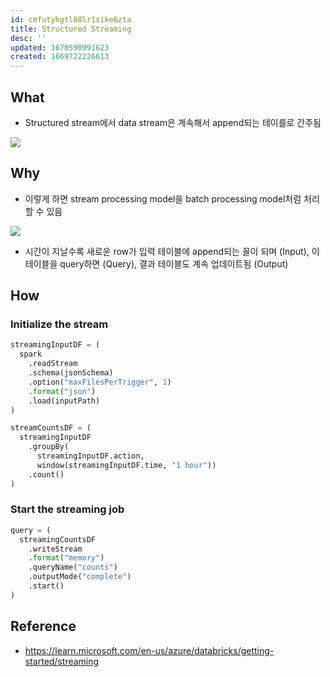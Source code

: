 ```yaml
---
id: cmfutyhgtl88lr1sike6zta
title: Structured Streaming
desc: ''
updated: 1670590991623
created: 1669722226613
---
```


## What

- Structured stream에서 data stream은 계속해서 append되는 테이를로 간주됨

![](https://learn.microsoft.com/en-us/azure/databricks/_static/images/getting-started/gsasg-spark-streaming-workflow.png)

## Why

- 이렇게 하면 stream processing model을 batch processing model처럼 처리할 수 있음

![](https://learn.microsoft.com/en-us/azure/databricks/_static/images/getting-started/gsasg-spark-streaming-model.png)

- 시간이 지날수록 새로운 row가 입력 테이블에 append되는 꼴이 되며 (Input), 이 테이블을 query하면 (Query), 결과 테이블도 계속 업데이트됨 (Output)

## How

### Initialize the stream
```python
streamingInputDF = (
  spark
    .readStream
    .schema(jsonSchema)
    .option("maxFilesPerTrigger", 1)
    .format("json")
    .load(inputPath)
)

streamCountsDF = (
  streamingInputDF
    .groupBy(
      streamingInputDF.action,
      window(streamingInputDF.time, "1 hour"))
    .count()
)
```

### Start the streaming job
```python
query = (
  streamingCountsDF
    .writeStream
    .format("memory")
    .queryName("counts")
    .outputMode("complete")
    .start()
)
```

## Reference
- https://learn.microsoft.com/en-us/azure/databricks/getting-started/streaming